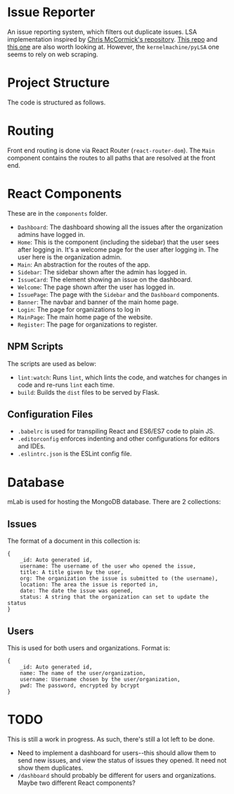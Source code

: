 # Issue Reporter
An issue reporting system, which filters out duplicate issues. LSA implementation inspired by [Chris McCormick's repository](https://github.com/chrisjmccormick/LSA_Classification). [This repo](https://github.com/kernelmachine/pyLSA/blob/master/lsa.py) and [this one](https://github.com/llazzaro/lsa_python) are also worth looking at. However, the `kernelmachine/pyLSA` one seems to rely on web scraping.

# Project Structure
The code is structured as follows.

# Routing
Front end routing is done via React Router (`react-router-dom`). The `Main` component contains the routes to all paths that are resolved at the front end.

# React Components
These are in the `components` folder.
* `Dashboard`: The dashboard showing all the issues after the organization admins have logged in.
* `Home`: This is the component (including the sidebar) that the user sees after logging in. It's a welcome page for the user after logging in. The user here is the organization admin.
* `Main`: An abstraction for the routes of the app.
* `Sidebar`: The sidebar shown after the admin has logged in.
* `IssueCard`: The element showing an issue on the dashboard.
* `Welcome`: The page shown after the user has logged in.
* `IssuePage`: The page with the `Sidebar` and the `Dashboard` components.
* `Banner`: The navbar and banner of the main home page.
* `Login`: The page for organizations to log in
* `MainPage`: The main home page of the website.
* `Register`: The page for organizations to register.

## NPM Scripts
The scripts are used as below:
* `lint:watch`: Runs `lint`, which lints the code, and watches for changes in code and re-runs `lint` each time.
* `build`: Builds the `dist` files to be served by Flask.

## Configuration Files
* `.babelrc` is used for transpiling React and ES6/ES7 code to plain JS.
* `.editorconfig` enforces indenting and other configurations for editors and IDEs.
* `.eslintrc.json` is the ESLint config file.

# Database
mLab is used for hosting the MongoDB database. There are 2 collections:

## Issues
The format of a document in this collection is:
```
{
    _id: Auto generated id,
    username: The username of the user who opened the issue,
    title: A title given by the user,
    org: The organization the issue is submitted to (the username),
    location: The area the issue is reported in,
    date: The date the issue was opened,
    status: A string that the organization can set to update the status
}
```

## Users
This is used for both users and organizations. Format is:
```
{
    _id: Auto generated id,
    name: The name of the user/organization,
    username: Username chosen by the user/organization,
    pwd: The password, encrypted by bcrypt
}
```

# TODO
This is still a work in progress. As such, there's still a lot left to be done.
* Need to implement a dashboard for users--this should allow them to send new issues, and view the status of issues they opened. It need not show them duplicates. 
* `/dashboard` should probably be different for users and organizations. Maybe two different React components?  
